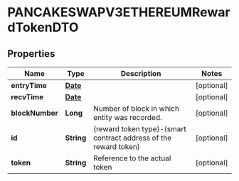 

# PANCAKESWAPV3ETHEREUMRewardTokenDTO

## Properties

Name | Type | Description | Notes
------------ | ------------- | ------------- | -------------
**entryTime** | [**Date**](Date.md) |  |  [optional]
**recvTime** | [**Date**](Date.md) |  |  [optional]
**blockNumber** | **Long** | Number of block in which entity was recorded. |  [optional]
**id** | **String** | (reward token type)-(smart contract address of the reward token) |  [optional]
**token** | **String** | Reference to the actual token |  [optional]




